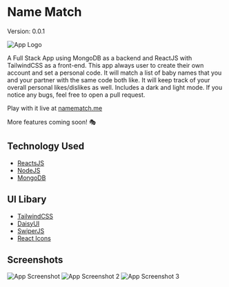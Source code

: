 # Name Match

Version: 0.0.1

![App Logo](https://i.imgur.com/edke0g8.png)

A Full Stack App using MongoDB as a backend and ReactJS with TailwindCSS as a front-end.
This app always user to create their own account and set a personal code. It will
match a list of baby names that you and your partner with the same code both like.
It will keep track of your overall personal likes/dislikes as well.
Includes a dark and light mode.
If you notice any bugs, feel free to open a pull request.

Play with it live at [namematch.me](https://namematch.me)

More features coming soon! 🎭

## Technology Used

- [ReactsJS](https://awesomeopensource.com/project/elangosundar/awesome-README-templates)
- [NodeJS](https://github.com/matiassingers/awesome-readme)
- [MongoDB](https://bulldogjob.com/news/449-how-to-write-a-good-readme-for-your-github-project)

## UI Libary

- [TailwindCSS](https://tailwindcss.com/)
- [DaisyUI](https://daisyui.com/)
- [SwiperJS](https://swiperjs.com/react)
- [React Icons](https://react-icons.github.io/react-icons/)

## Screenshots

![App Screenshot](https://i.imgur.com/MUlECuJ.png)
![App Screenshot 2](https://i.imgur.com/Bruanok.png)
![App Screenshot 3](https://i.imgur.com/vlcaVS7.png)
